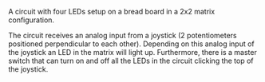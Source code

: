 A circuit with four LEDs setup on a bread board in a 2x2 matrix configuration.

The circuit receives an analog input from a joystick (2 potentiometers positioned perpendicular to each other).
Depending on this analog input of the joystick an LED in the matrix will light up. 
Furthermore, there is a master switch that can turn on and off all the LEDs in the circuit clicking the top of the joystick.
